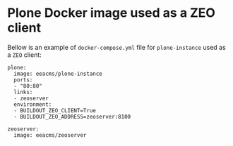 # Plone Docker image used as a ZEO client

Bellow is an example of `docker-compose.yml` file for `plone-instance` used as a `ZEO` client:

    plone:
      image: eeacms/plone-instance
      ports:
      - "80:80"
      links:
      - zeoserver
      environment:
      - BUILDOUT_ZEO_CLIENT=True
      - BUILDOUT_ZEO_ADDRESS=zeoserver:8100

    zeoserver:
      image: eeacms/zeoserver
